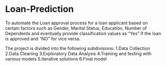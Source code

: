 # Loan-Prediction

To automate the Loan approval process for a loan applicant based on certain factors such as Gender, Marital Status, Education, Number of Dependents and eventually provide classification values as “Yes” if the loan is approved and “NO” for vice versa.

The project is divided into the following subdivisions:
1.Data Collection
2.Data Cleaning
3.Exploratory Data Analysis
4.Training and testing with various models
5.Iterative solutions
6.Final model
